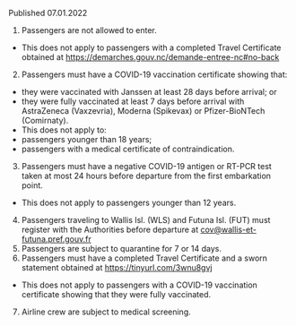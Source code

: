 Published 07.01.2022
1. Passengers are not allowed to enter.
- This does not apply to passengers with a completed Travel Certificate obtained at <a href="https://demarches.gouv.nc/demande-entree-nc#no-back">https://demarches.gouv.nc/demande-entree-nc#no-back</a>
2. Passengers must have a COVID-19 vaccination certificate showing that:
- they were vaccinated with Janssen at least 28 days before arrival; or
- they were fully vaccinated at least 7 days before arrival with AstraZeneca (Vaxzevria), Moderna (Spikevax) or Pfizer-BioNTech (Comirnaty).
- This does not apply to:
- passengers younger than 18 years;
- passengers with a medical certificate of contraindication.
3. Passengers must have a negative COVID-19 antigen or RT-PCR test taken at most 24 hours before departure from the first embarkation point.
- This does not apply to passengers younger than 12 years.
4. Passengers traveling to Wallis Isl. (WLS) and Futuna Isl. (FUT) must register with the Authorities before departure at <a href="mailto:cov@wallis-et-futuna.pref.gouv.fr">cov@wallis-et-futuna.pref.gouv.fr</a>
5. Passengers are subject to quarantine for 7 or 14 days.
6. Passengers must have a completed Travel Certificate and a sworn statement obtained at <a href="https://tinyurl.com/3wnu8gvj">https://tinyurl.com/3wnu8gvj</a>
- This does not apply to passengers with a COVID-19 vaccination certificate showing that they were fully vaccinated.
7. Airline crew are subject to medical screening.